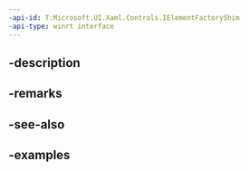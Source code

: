 ```yaml
---
-api-id: T:Microsoft.UI.Xaml.Controls.IElementFactoryShim
-api-type: winrt interface
---
```


## -description

## -remarks

## -see-also

## -examples

